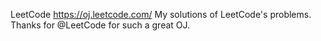 LeetCode https://oj.leetcode.com/
My solutions of LeetCode's problems. Thanks for @LeetCode for such a great OJ.
